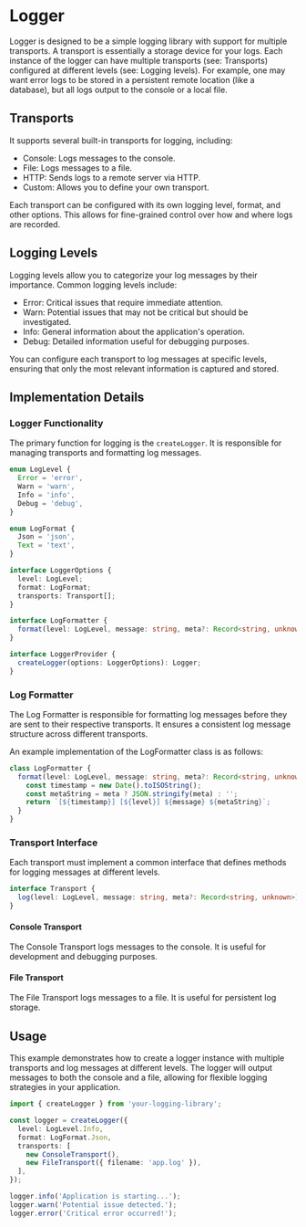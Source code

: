 # Logger

Logger is designed to be a simple logging library with support for multiple transports. A transport is essentially a storage device for your logs. Each instance of the logger can have multiple transports (see: Transports) configured at different levels (see: Logging levels). For example, one may want error logs to be stored in a persistent remote location (like a database), but all logs output to the console or a local file.

## Transports

It supports several built-in transports for logging, including:

- Console: Logs messages to the console.
- File: Logs messages to a file.
- HTTP: Sends logs to a remote server via HTTP.
- Custom: Allows you to define your own transport.

Each transport can be configured with its own logging level, format, and other options. This allows for fine-grained control over how and where logs are recorded.

## Logging Levels

Logging levels allow you to categorize your log messages by their importance. Common logging levels include:

- Error: Critical issues that require immediate attention.
- Warn: Potential issues that may not be critical but should be investigated.
- Info: General information about the application's operation.
- Debug: Detailed information useful for debugging purposes.

You can configure each transport to log messages at specific levels, ensuring that only the most relevant information is captured and stored.

## Implementation Details

### Logger Functionality

The primary function for logging is the `createLogger`. It is responsible for managing transports and formatting log messages.

```typescript
enum LogLevel {
  Error = 'error',
  Warn = 'warn',
  Info = 'info',
  Debug = 'debug',
}

enum LogFormat {
  Json = 'json',
  Text = 'text',
}

interface LoggerOptions {
  level: LogLevel;
  format: LogFormat;
  transports: Transport[];
}

interface LogFormatter {
  format(level: LogLevel, message: string, meta?: Record<string, unknown>): string;
}

interface LoggerProvider {
  createLogger(options: LoggerOptions): Logger;
}
```

### Log Formatter

The Log Formatter is responsible for formatting log messages before they are sent to their respective transports. It ensures a consistent log message structure across different transports.

An example implementation of the LogFormatter class is as follows:

```typescript
class LogFormatter {
  format(level: LogLevel, message: string, meta?: Record<string, unknown>): string {
    const timestamp = new Date().toISOString();
    const metaString = meta ? JSON.stringify(meta) : '';
    return `[${timestamp}] [${level}] ${message} ${metaString}`;
  }
}
```

### Transport Interface

Each transport must implement a common interface that defines methods for logging messages at different levels.

```typescript
interface Transport {
  log(level: LogLevel, message: string, meta?: Record<string, unknown>): void;
}
```

#### Console Transport

The Console Transport logs messages to the console. It is useful for development and debugging purposes.


#### File Transport

The File Transport logs messages to a file. It is useful for persistent log storage.

## Usage

This example demonstrates how to create a logger instance with multiple transports and log messages at different levels. The logger will output messages to both the console and a file, allowing for flexible logging strategies in your application.

```typescript
import { createLogger } from 'your-logging-library';

const logger = createLogger({
  level: LogLevel.Info,
  format: LogFormat.Json,
  transports: [
    new ConsoleTransport(),
    new FileTransport({ filename: 'app.log' }),
  ],
});

logger.info('Application is starting...');
logger.warn('Potential issue detected.');
logger.error('Critical error occurred!');
```
